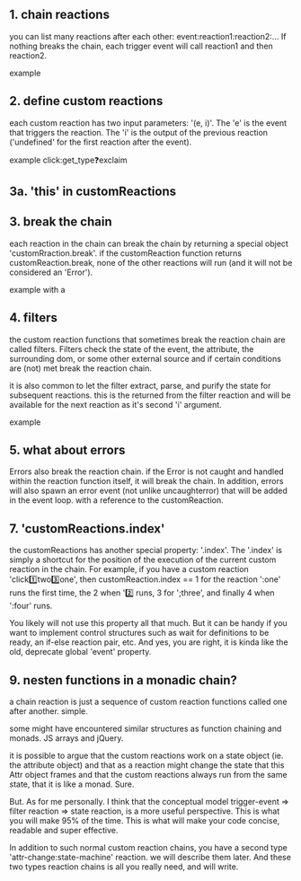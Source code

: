 ## 1. chain reactions

you can list many reactions after each other: event:reaction1:reaction2:... If nothing breaks the chain, each trigger event will call reaction1 and then reaction2.

example

## 2. define custom reactions

each custom reaction has two input parameters: '(e, i)'. The 'e' is the event that triggers the reaction. The 'i' is the output of the previous reaction ('undefined' for the first reaction after the event). 

example click:get_type:question:exclaim

## 3a. 'this' in customReactions


## 3. break the chain

each reaction in the chain can break the chain by returning a special object 'customRraction.break'. if the customReaction function returns customReaction.break, none of the other reactions will run (and it will not be considered an 'Error'). 

example with a 

## 4. filters

the custom reaction functions that sometimes break the reaction chain are called filters. Filters check the state of the event, the attribute, the surrounding dom, or some other external source and if certain conditions are (not) met break the reaction chain.

it is also common to let the filter extract, parse, and purify the state for subsequent reactions. this is the  returned from the filter reaction and will be available for the next reaction as it's second 'i' argument.

example

## 5. what about errors

Errors also break the reaction chain. if the Error is not caught and handled within the reaction function itself, it will break the chain. In addition, errors will also spawn an error event (not unlike uncaughterror) that will be added in the event loop. with a reference to the customReaction.

## 7. 'customReactions.index'

the customReactions has another special property: '.index'. The '.index' is simply a shortcut for the position of the execution of the current custom reaction in the chain. For example, if you have a custom reaction 'click:one:two:three:one', then customReaction.index == 1 for the reaction ':one' runs the first time, the 2 when ':two: runs, 3 for ';three', and finally 4 when ':four' runs.

You likely will not use this property all that much. But it can be handy if you want to implement control structures such as wait for definitions to be ready, an if-else reaction pair, etc. And yes, you are right, it is kinda like the old, deprecate global 'event' property.

## 9. nesten functions in a monadic chain?

a chain reaction is just a sequence of custom reaction functions called one after another. simple.

some might have encountered similar structures as function chaining and monads. JS arrays and jQuery. 
 
it is possible to argue that the custom reactions work on a state object (ie. the attribute object) and that as a reaction might change the state that this Attr object frames and that the custom reactions always run from the same state, that it is like a monad. Sure.

But. As for me personally. I think that the conceptual model trigger-event => filter reaction => state reaction, is a more useful perspective. This is what you will make 95% of the time. This is what will make your code concise, readable and super effective.

In addition to such normal custom reaction chains, you have a second type 'attr-change:state-machine' reaction. we will describe them later. And these two types reaction chains is all you really need, and will write.